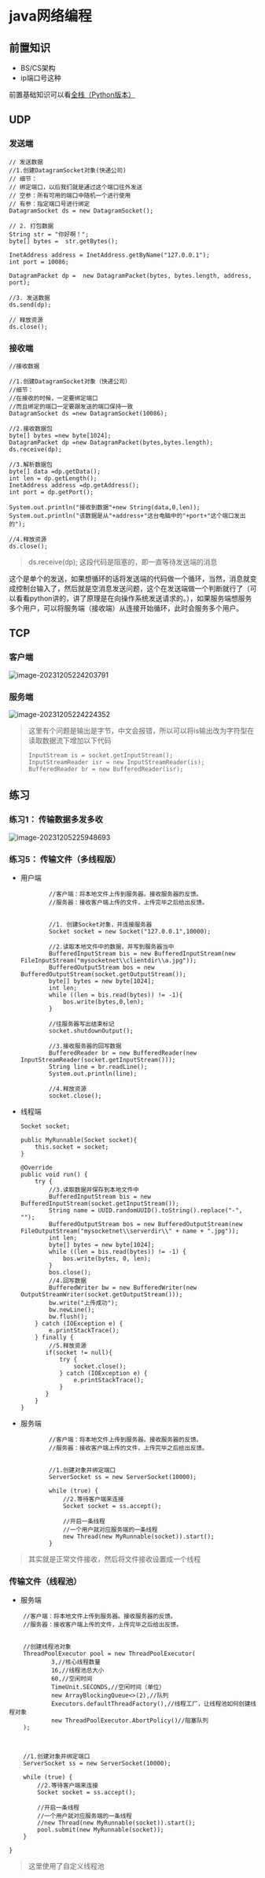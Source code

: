 # java网络编程

## 前置知识

- BS/CS架构
- ip端口号这种

前置基础知识可以看[全栈（Python版本）](../../../全栈（Python）/全栈（Python版本）.md)



## UDP

### 发送端

```
// 发送数据
//1.创建DatagramSocket对象(快递公司)
// 细节：
// 绑定端口，以后我们就是通过这个端口往外发送
// 空参：所有可用的端口中随机一个进行使用
// 有参：指定端口号进行绑定
DatagramSocket ds = new DatagramSocket();

// 2. 打包数据
String str = "你好啊！";
byte[] bytes =  str.getBytes();

InetAddress address = InetAddress.getByName("127.0.0.1");
int port = 10086;

DatagramPacket dp =  new DatagramPacket(bytes, bytes.length, address, port);

//3. 发送数据
ds.send(dp);

// 释放资源
ds.close();
```





### 接收端

```
//接收数据

//1.创建DatagramSocket对象（快递公司）
//细节：
//在接收的时候，一定要绑定端口
//而且绑定的端口一定要跟发送的端口保持一致
DatagramSocket ds =new DatagramSocket(10086);

//2.接收数据包
byte[] bytes =new byte[1024];
DatagramPacket dp =new DatagramPacket(bytes,bytes.length);
ds.receive(dp);

//3.解析数据包
byte[] data =dp.getData();
int len = dp.getLength();
InetAddress address =dp.getAddress();
int port = dp.getPort();

System.out.println("接收到数据"+new String(data,0,len));
System.out.println("该数据是从"+address+"这台电脑中的"+port+"这个端口发出的");

//4.释放资源
ds.close();
```

> ds.receive(dp); 这段代码是阻塞的，即一直等待发送端的消息



   这个是单个的发送，如果想循环的话将发送端的代码做一个循环，当然，消息就变成控制台输入了，然后就是空消息发送问题，这个在发送端做一个判断就行了（可以看看python讲的，讲了原理是在向操作系统发送请求的。），如果服务端想服务多个用户，可以将服务端（接收端）从连接开始循环，此时会服务多个用户。





## TCP

### 客户端

![image-20231205224203791](./assets/image-20231205224203791.png)

### 服务端

![image-20231205224224352](./assets/image-20231205224224352.png)

> 这里有个问题是输出是字节，中文会报错，所以可以将is输出改为字符型在读取数据流下增加以下代码
>
> ```
> InputStream is = socket.getInputStream();
> InputStreamReader isr = new InputStreamReader(is);
> BufferedReader br = new BufferedReader(isr);
> ```





## 练习

### 练习1： 传输数据多发多收

![image-20231205225948693](./assets/image-20231205225948693.png)



### 练习5： 传输文件（多线程版）

- 用户端

  ```
          //客户端：将本地文件上传到服务器。接收服务器的反馈。
          //服务器：接收客户端上传的文件，上传完毕之后给出反馈。
  
  
          //1. 创建Socket对象，并连接服务器
          Socket socket = new Socket("127.0.0.1",10000);
  
          //2.读取本地文件中的数据，并写到服务器当中
          BufferedInputStream bis = new BufferedInputStream(new FileInputStream("mysocketnet\\clientdir\\a.jpg"));
          BufferedOutputStream bos = new BufferedOutputStream(socket.getOutputStream());
          byte[] bytes = new byte[1024];
          int len;
          while ((len = bis.read(bytes)) != -1){
              bos.write(bytes,0,len);
          }
  
          //往服务器写出结束标记
          socket.shutdownOutput();
  
          //3.接收服务器的回写数据
          BufferedReader br = new BufferedReader(new InputStreamReader(socket.getInputStream()));
          String line = br.readLine();
          System.out.println(line);
  
          //4.释放资源
          socket.close();
  ```

- 线程端

  ```
  Socket socket;
  
  public MyRunnable(Socket socket){
      this.socket = socket;
  }
  
  @Override
  public void run() {
      try {
          //3.读取数据并保存到本地文件中
          BufferedInputStream bis = new BufferedInputStream(socket.getInputStream());
          String name = UUID.randomUUID().toString().replace("-", "");
          BufferedOutputStream bos = new BufferedOutputStream(new FileOutputStream("mysocketnet\\serverdir\\" + name + ".jpg"));
          int len;
          byte[] bytes = new byte[1024];
          while ((len = bis.read(bytes)) != -1) {
              bos.write(bytes, 0, len);
          }
          bos.close();
          //4.回写数据
          BufferedWriter bw = new BufferedWriter(new OutputStreamWriter(socket.getOutputStream()));
          bw.write("上传成功");
          bw.newLine();
          bw.flush();
      } catch (IOException e) {
          e.printStackTrace();
      } finally {
          //5.释放资源
         if(socket != null){
             try {
                 socket.close();
             } catch (IOException e) {
                 e.printStackTrace();
             }
         }
      }
  }
  ```

- 服务端

  ```
          //客户端：将本地文件上传到服务器。接收服务器的反馈。
          //服务器：接收客户端上传的文件，上传完毕之后给出反馈。
  
  
          //1.创建对象并绑定端口
          ServerSocket ss = new ServerSocket(10000);
  
          while (true) {
              //2.等待客户端来连接
              Socket socket = ss.accept();
  
              //开启一条线程
              //一个用户就对应服务端的一条线程
              new Thread(new MyRunnable(socket)).start();
          }
  
  ```



> 其实就是正常文件接收，然后将文件接收设置成一个线程



### 传输文件（线程池）

- 服务端

```
    //客户端：将本地文件上传到服务器。接收服务器的反馈。
    //服务器：接收客户端上传的文件，上传完毕之后给出反馈。


    //创建线程池对象
    ThreadPoolExecutor pool = new ThreadPoolExecutor(
            3,//核心线程数量
            16,//线程池总大小
            60,//空闲时间
            TimeUnit.SECONDS,//空闲时间（单位）
            new ArrayBlockingQueue<>(2),//队列
            Executors.defaultThreadFactory(),//线程工厂，让线程池如何创建线程对象
            new ThreadPoolExecutor.AbortPolicy()//阻塞队列
    );



    //1.创建对象并绑定端口
    ServerSocket ss = new ServerSocket(10000);

    while (true) {
        //2.等待客户端来连接
        Socket socket = ss.accept();

        //开启一条线程
        //一个用户就对应服务端的一条线程
        //new Thread(new MyRunnable(socket)).start();
        pool.submit(new MyRunnable(socket));
    }

}
```

> 这里使用了自定义线程池
